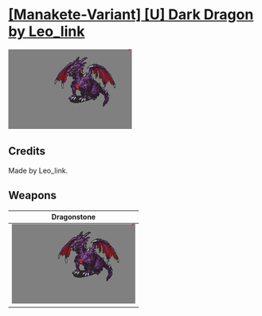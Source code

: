 # [\[Manakete-Variant\] \[U\] Dark Dragon by Leo_link](./)
 

<img src="./8.%20Dragonstone/Dragonstone_000.png" alt="[Manakete-Variant] [U] Dark Dragon by Leo_link standing" />

## Credits

Made by Leo_link.

## Weapons
 

|Dragonstone |
|  :---: |
| <img alt="Dragonstone animation" src="./8.%20Dragonstone/Dragonstone.gif" /> |
